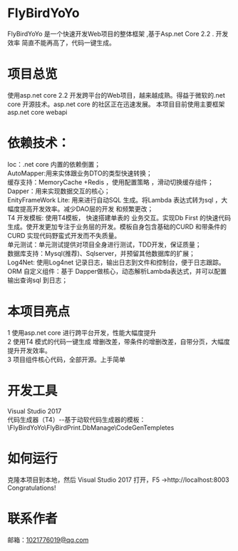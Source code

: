 # FlyBirdYoYo
FlyBirdYoYo 是一个快速开发Web项目的整体框架 ,基于Asp.net Core 2.2 .
开发效率 简直不能再高了，代码一键生成。
# 项目总览
使用asp.net core 2.2 开发跨平台的Web项目，越来越成熟。得益于微软的.net core 开源技术。asp.net core 的社区正在迅速发展。
本项目目前使用主要框架 asp.net core webapi 
# 依赖技术：
Ioc：.net core 内置的依赖倒置；         
AutoMapper:用来实体跟业务DTO的类型快速转换；       
缓存支持：MemoryCache  +Redis ，使用配置策略 ，滑动切换缓存组件；       
Dapper：用来实现数据交互的核心；       
EnityFrameWork Lite: 用来进行自动SQL 生成。将Lambda 表达式转为sql  ，大幅度提高开发效率。减少DAO层的开发 和频繁更改；      
T4  开发模板: 使用T4模板， 快速搭建单表的 业务交互。实现Db First 的快速代码生成。使开发更加专注于业务层的开发。模板自身包含基础的CURD 和带条件的CURD
实现代码野蛮式开发而不失质量。       
单元测试：单元测试提供对项目全身进行测试，TDD开发，保证质量；       
数据库支持：Mysql(推荐)、Sqlserver，并预留其他数据库的扩展；      
Log4Net: 使用Log4net 记录日志，输出日志到文件和控制台，便于日志跟踪。       
ORM 自定义组件：基于 Dapper做核心，动态解析Lambda表达式，并可以配置输出查询sql 到日志；      

# 本项目亮点
1 使用asp.net core 进行跨平台开发，性能大幅度提升       
2 使用T4 模式的代码一键生成 增删改差，带条件的增删改差，自带分页，大幅度提升开发效率。      
3 项目组件核心代码，全部开源。上手简单  

# 开发工具
Visual Studio 2017      
代码生成器（T4）--基于动软代码生成器的模板：\FlyBirdYoYo\FlyBirdPrint.DbManage\CodeGenTempletes      

# 如何运行
克隆本项目到本地，然后 Visual Studio 2017 打开，F5  ->http://localhost:8003       
Congratulations!      

# 联系作者 
邮箱：1021776019@qq.com      

